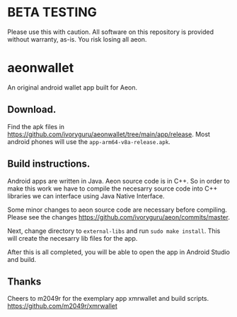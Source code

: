 # BETA TESTING

Please use this with caution. All software on this repository is provided without warranty, as-is. You risk losing all aeon.

# aeonwallet

An original android wallet app built for Aeon.

## Download.

Find the apk files in https://github.com/ivoryguru/aeonwallet/tree/main/app/release. Most android phones will use the `app-arm64-v8a-release.apk`.

## Build instructions.

Android apps are written in Java. Aeon source code is in C++. So in order to make this work we have to compile the necesarry source code into C++ libraries we can interface using Java Native Interface.

Some minor changes to aeon source code are necessary before compiling. Please see the changes https://github.com/ivoryguru/aeon/commits/master.

Next, change directory to `external-libs` and run `sudo make install`. This will create the necesarry lib files for the app.

After this is all completed, you will be able to open the app in Android Studio and build.

## Thanks

Cheers to m2049r for the exemplary app xmrwallet and build scripts. https://github.com/m2049r/xmrwallet

